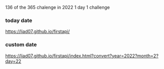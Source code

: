 136 of the 365 chalenge in 2022 1 day 1 challenge
### today date
https://liad07.github.io/firstapi/
### custom date
https://liad07.github.io/firstapi/index.html?convert?year=2022?month=2?day=22


